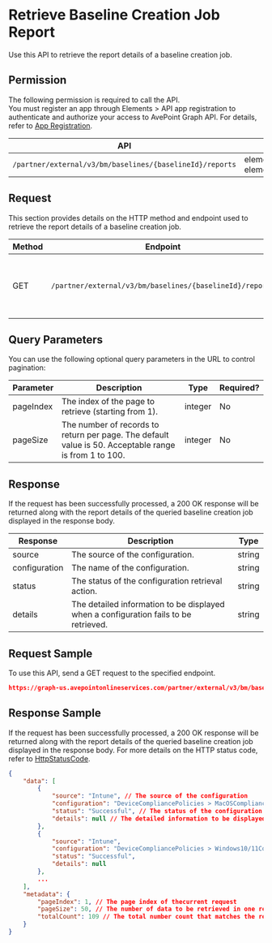 # Retrieve Baseline Creation Job Report

Use this API to retrieve the report details of a baseline creation job.

## Permission  

The following permission is required to call the API.  
You must register an app through Elements > API app registration to authenticate and authorize your access to AvePoint Graph API. For details, refer to [App Registration](../register-app.md).  

| API  | Permission  |
|-----------|--------|
| `/partner/external/v3/bm/baselines/{baselineId}/reports` | elements.bm.baseline.read.all or elements.bm.baseline.readwrite.all |  

## Request

This section provides details on the HTTP method and endpoint used to retrieve the report details of a baseline creation job.

| Method | Endpoint | Description |
| --- | --- | --- |
| GET | `/partner/external/v3/bm/baselines/{baselineId}/reports` | Retrieves the report details of a baseline creation job. |

## Query Parameters

You can use the following optional query parameters in the URL to control pagination:

|Parameter|Description | Type|Required?|
|---|---|---|---|
|pageIndex|The index of the page to retrieve (starting from 1). |integer|No|
|pageSize|The number of records to return per page. The default value is 50. Acceptable range is from 1 to 100.|integer|No|

## Response

If the request has been successfully processed, a 200 OK response will be returned along with the report details of the queried baseline creation job displayed in the response body.

| Response | Description | Type |
| --- | --- | --- |
| source | The source of the configuration. | string |
| configuration | The name of the configuration.  | string |
| status | The status of the configuration retrieval action. | string |
| details | The detailed information to be displayed when a configuration fails to be retrieved. | string |

## Request Sample

To use this API, send a GET request to the specified endpoint.

```json
https://graph-us.avepointonlineservices.com/partner/external/v3/bm/baselines/23351ee7-****-****-****-e8e3ffc29cd7/reports?pageIndex=1&pageSize=50
```

## Response Sample  

If the request has been successfully processed, a 200 OK response will be returned along with the report details of the queried baseline creation job displayed in the response body. For more details on the HTTP status code, refer to [HttpStatusCode](../Use-AvePoint-Graph-API.md#http-status-code).

```json
{
    "data": [
        {
            "source": "Intune", // The source of the configuration
            "configuration": "DeviceCompliancePolicies > MacOSCompliancePolicy", // The name of the configuration
            "status": "Successful", // The status of the configuration retrieval action
            "details": null // The detailed information to be displayed when a configuration fails to be retrieved
        },
        {
            "source": "Intune",
            "configuration": "DeviceCompliancePolicies > Windows10/11CompliancePolicy",
            "status": "Successful",
            "details": null
        },
        ...
    ],
    "metadata": {
        "pageIndex": 1, // The page index of thecurrent request
        "pageSize": 50, // The number of data to be retrieved in one request
        "totalCount": 109 // The total number count that matches the request
    }
}